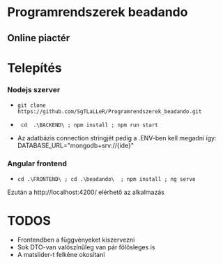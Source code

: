 # Programrendszerek beadando
## Online piactér

# Telepítés

 ### Nodejs szerver
 - ``` git clone https://github.com/SgTLaLLeR/Programrendszerek_beadando.git ```
 - ``` cd  .\BACKEND\ ; npm install ; npm run start```
 
- Az adatbázis connection stringjét pedig a .ENV-ben kell megadni így:
DATABASE_URL="mongodb+srv://{ide}"

### Angular frontend
- ``` cd .\FRONTEND\ ; cd .\beadando\  ; npm install ; ng serve ```

Ezután a  http://localhost:4200/ elérhető az alkalmazás

# TODOS

 - Frontendben a függvényeket kiszervezni
 - Sok DTO-van valószínűleg van pár fölösleges is
 - A matslider-t felkéne okosítani






